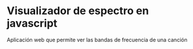 # Visualizador de espectro en javascript 

Aplicación web que permite ver las bandas de frecuencia de una canción
